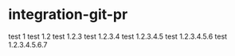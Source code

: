 # integration-git-pr
test 1
test 1.2 
test 1.2.3
test 1.2.3.4
test 1.2.3.4.5
test 1.2.3.4.5.6
test 1.2.3.4.5.6.7
